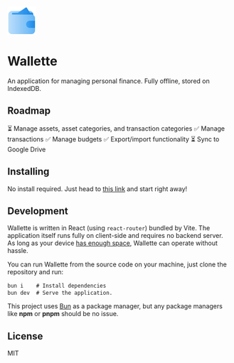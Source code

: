 <img src="https://raw.githubusercontent.com/adithyaharun/wallette/refs/heads/main/public/wallette.webp" height="64" />

# Wallette

An application for managing personal finance. Fully offline, stored on IndexedDB.

## Roadmap

⏳ Manage assets, asset categories, and transaction categories
✅ Manage transactions
✅ Manage budgets
✅ Export/import functionality
⏳ Sync to Google Drive

## Installing

No install required. Just head to [this link](https://wallette.aprdth.com) and start right away!

## Development

Wallette is written in React (using `react-router`) bundled by Vite. The application itself runs fully on client-side and requires no backend server. As long as your device [has enough space](https://developer.mozilla.org/en-US/docs/Web/API/Storage_API/Storage_quotas_and_eviction_criteria#how_much_data_can_be_stored), Wallette can operate without hassle.

You can run Wallette from the source code on your machine, just clone the repository and run:

```shell
bun i    # Install dependencies
bun dev  # Serve the application.
```

This project uses [Bun](https://bun.sh) as a package manager, but any package managers like **npm** or **pnpm** should be no issue.

## License

MIT